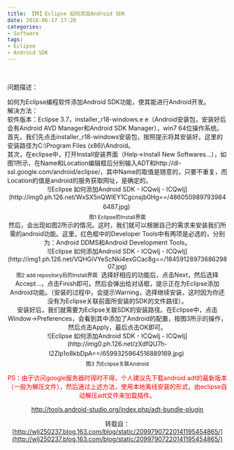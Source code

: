 ```yaml
---
title: 【转】Eclipse 如何添加Android SDK
date: 2016-06-17 17:28
categories:
- Software
tags:
- Eclipse
- Android SDK
---
```

<div style="top: 0px"> 


问题描述：

<div>如何为Eclipse编程软件添加Android SDK功能，使其能进行Android开发。
<div>解决方法：
<div>软件版本：Eclipse 3.7，<span style="font-size: 14px">installer_r18-windows.e
<!--more-->
e（Android安装包，安装好后会有Android AVD Manager和Android SDK Manager），win7 64位操作系统。</span>

<div><span style="font-size: 14px">首先，我们先点击installer_r18-windows安装包，按照提示将其安装好。这里的安装路径为C:\Program Files (x86)\Android。</span>
<div><span style="font-size: 14px">其次，在eclipse中，打开Install安装界面（Help->Install New Softwares...），如图1所示，在Name和Location编辑框后分别输入ADT和http://dl-ssl.google.com/android/eclipse/，其中Name的取值是随意的，只要不重复，而Location的值是android的服务获取网址，是确定的。</span>
<div>
<div style="text-align: center">![Eclipse 如何添加Android SDK - ICQwlj - ICQwlj](http://img0.ph.126.net/WxSX5nQWlEY1Cgcnsjb0Hg==/4860509897939846487.jpg)<span style="text-align: left; line-height: 28px"> </span>

<div style="text-align: center"><span style="font-size: 12px">图1 Eclipse的Install界面</span>
<div><span style="font-size: 14px">然后，会出现如图2所示的情况。这时，我们就可以根据自己的需求来安装我们所需的android功能。这里，红色框中的Developer Tools中有两项是必选的，分别为：Android DDMS和Android Development Tools。</span>
<div>
<div style="text-align: center">![Eclipse 如何添加Android SDK - ICQwlj - ICQwlj](http://img1.ph.126.net/VQHGiVYeScNki4exGCac8g==/1845912897368629807.jpg)
<div style="text-align: center"><span style="font-size: 12px">图2 add repository后的Install界面</span>
 选择好相应的功能后，点击Next，然后选择Accept...，点击Finish即可。然后会弹出给对话框，提示正在为Eclipse添加Android功能。（安装的过程中，会提示Warning，选择继续安装，这时因为你还没有为Eclipse关联前面所安装的SDK的文件路径）。
<div>安装好后，我们就需要为Eclipse关联SDK的安装路径。在Eclipse中，点击Window->Preferences，会看到其中添加了Android的配置，按图3所示的操作，然后点击Apply，最后点击OK即可。
<div>
<div style="text-align: center">![Eclipse 如何添加Android SDK - ICQwlj - ICQwlj](http://img0.ph.126.net/zXdfQU7h-I2Zlp1o8kbDpA==/6599325964516889169.jpg)<span style="text-align: left; line-height: 28px"> </span>

<div style="text-align: center"><span style="font-size: 12px">图3 为Eclipse关联Android</span>


<span style="color: #ff0000">PS：由于访问google服务器时得时不得，个人建议先下载android adt的最新版本（一般为解压文件），然后通过上述方法，使用本地离线安装的形式，由eclipse自动解压adt文件来加载插件。</span>

<div>


[<span class="pln">http</span><span class="pun">:</span><span class="com">//tools.android-studio.org/index.php/adt-bundle-plugin</span>](http://tools.android-studio.org/index.php/adt-bundle-plugin)

转载自：[http://wlj250237.blog.163.com/blog/static/20997907220141195454865/](http://wlj250237.blog.163.com/blog/static/20997907220141195454865/)

</div></div></div></div></div></div></div></div></div></div></div></div></div></div></div></div></div></div>
